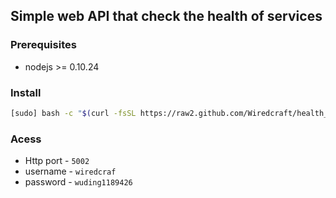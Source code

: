 ## Simple web API that check the health of services

### Prerequisites
* nodejs >= 0.10.24

### Install
```bash
[sudo] bash -c "$(curl -fsSL https://raw2.github.com/Wiredcraft/health_api/master/install.sh)"
```

### Acess
* Http port - `5002`
* username - `wiredcraf`
* password - `wuding1189426`
